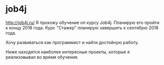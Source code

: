# job4j
http://job4j.ru/
Я прохожу обучение оп курсу Job4j. Планирую его пройти к концу 2018 года.
Курс "Стажер" планирую завершить к сентябрю 2018 года.

Хочу развиваться как программист и найти достойную работу.

Ниже находятся наиболее интересные проекты, которые я реализовывал во время обучения.